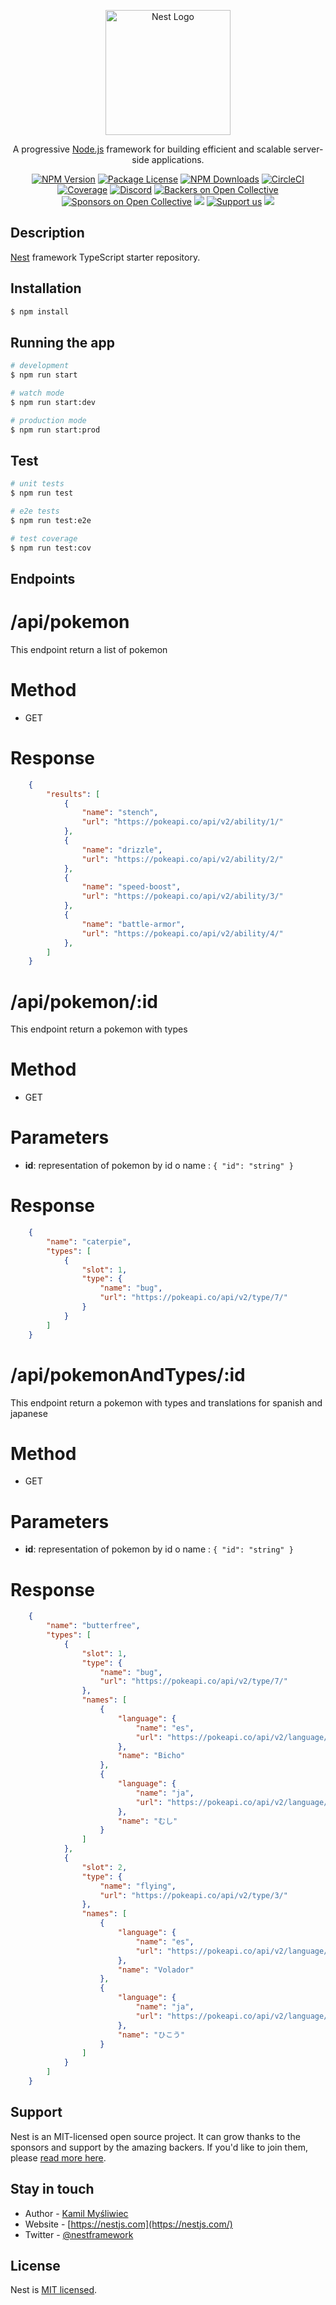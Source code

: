 <p align="center">
  <a href="http://nestjs.com/" target="blank"><img src="https://nestjs.com/img/logo-small.svg" width="200" alt="Nest Logo" /></a>
</p>

[circleci-image]: https://img.shields.io/circleci/build/github/nestjs/nest/master?token=abc123def456
[circleci-url]: https://circleci.com/gh/nestjs/nest

  <p align="center">A progressive <a href="http://nodejs.org" target="_blank">Node.js</a> framework for building efficient and scalable server-side applications.</p>
    <p align="center">
<a href="https://www.npmjs.com/~nestjscore" target="_blank"><img src="https://img.shields.io/npm/v/@nestjs/core.svg" alt="NPM Version" /></a>
<a href="https://www.npmjs.com/~nestjscore" target="_blank"><img src="https://img.shields.io/npm/l/@nestjs/core.svg" alt="Package License" /></a>
<a href="https://www.npmjs.com/~nestjscore" target="_blank"><img src="https://img.shields.io/npm/dm/@nestjs/common.svg" alt="NPM Downloads" /></a>
<a href="https://circleci.com/gh/nestjs/nest" target="_blank"><img src="https://img.shields.io/circleci/build/github/nestjs/nest/master" alt="CircleCI" /></a>
<a href="https://coveralls.io/github/nestjs/nest?branch=master" target="_blank"><img src="https://coveralls.io/repos/github/nestjs/nest/badge.svg?branch=master#9" alt="Coverage" /></a>
<a href="https://discord.gg/G7Qnnhy" target="_blank"><img src="https://img.shields.io/badge/discord-online-brightgreen.svg" alt="Discord"/></a>
<a href="https://opencollective.com/nest#backer" target="_blank"><img src="https://opencollective.com/nest/backers/badge.svg" alt="Backers on Open Collective" /></a>
<a href="https://opencollective.com/nest#sponsor" target="_blank"><img src="https://opencollective.com/nest/sponsors/badge.svg" alt="Sponsors on Open Collective" /></a>
  <a href="https://paypal.me/kamilmysliwiec" target="_blank"><img src="https://img.shields.io/badge/Donate-PayPal-ff3f59.svg"/></a>
    <a href="https://opencollective.com/nest#sponsor"  target="_blank"><img src="https://img.shields.io/badge/Support%20us-Open%20Collective-41B883.svg" alt="Support us"></a>
  <a href="https://twitter.com/nestframework" target="_blank"><img src="https://img.shields.io/twitter/follow/nestframework.svg?style=social&label=Follow"></a>
</p>
  <!--[![Backers on Open Collective](https://opencollective.com/nest/backers/badge.svg)](https://opencollective.com/nest#backer)
  [![Sponsors on Open Collective](https://opencollective.com/nest/sponsors/badge.svg)](https://opencollective.com/nest#sponsor)-->

## Description

[Nest](https://github.com/nestjs/nest) framework TypeScript starter repository.

## Installation

```bash
$ npm install
```

## Running the app

```bash
# development
$ npm run start

# watch mode
$ npm run start:dev

# production mode
$ npm run start:prod
```

## Test

```bash
# unit tests
$ npm run test

# e2e tests
$ npm run test:e2e

# test coverage
$ npm run test:cov
```

## Endpoints

# /api/pokemon 
This endpoint return a list of pokemon

# Method
- GET

# Response
```json 
    {
        "results": [
            {
                "name": "stench",
                "url": "https://pokeapi.co/api/v2/ability/1/"
            },
            {
                "name": "drizzle",
                "url": "https://pokeapi.co/api/v2/ability/2/"
            },
            {
                "name": "speed-boost",
                "url": "https://pokeapi.co/api/v2/ability/3/"
            },
            {
                "name": "battle-armor",
                "url": "https://pokeapi.co/api/v2/ability/4/"
            },
        ]
    }
```

# /api/pokemon/:id
This endpoint return a pokemon with types

# Method
- GET 

# Parameters
- **id**: representation of pokemon by id o name : `{ "id": "string" }`
  
# Response
```json 
    {
        "name": "caterpie",
        "types": [
            {
                "slot": 1,
                "type": {
                    "name": "bug",
                    "url": "https://pokeapi.co/api/v2/type/7/"
                }
            }
        ]
    }
```

# /api/pokemonAndTypes/:id
This endpoint return a pokemon with types and translations for spanish and japanese

# Method
- GET 

# Parameters
- **id**: representation of pokemon by id o name : `{ "id": "string" }`

# Response
```json 
    {
        "name": "butterfree",
        "types": [
            {
                "slot": 1,
                "type": {
                    "name": "bug",
                    "url": "https://pokeapi.co/api/v2/type/7/"
                },
                "names": [
                    {
                        "language": {
                            "name": "es",
                            "url": "https://pokeapi.co/api/v2/language/7/"
                        },
                        "name": "Bicho"
                    },
                    {
                        "language": {
                            "name": "ja",
                            "url": "https://pokeapi.co/api/v2/language/11/"
                        },
                        "name": "むし"
                    }
                ]
            },
            {
                "slot": 2,
                "type": {
                    "name": "flying",
                    "url": "https://pokeapi.co/api/v2/type/3/"
                },
                "names": [
                    {
                        "language": {
                            "name": "es",
                            "url": "https://pokeapi.co/api/v2/language/7/"
                        },
                        "name": "Volador"
                    },
                    {
                        "language": {
                            "name": "ja",
                            "url": "https://pokeapi.co/api/v2/language/11/"
                        },
                        "name": "ひこう"
                    }
                ]
            }
        ]
    }
```


## Support

Nest is an MIT-licensed open source project. It can grow thanks to the sponsors and support by the amazing backers. If you'd like to join them, please [read more here](https://docs.nestjs.com/support).

## Stay in touch

- Author - [Kamil Myśliwiec](https://kamilmysliwiec.com)
- Website - [https://nestjs.com](https://nestjs.com/)
- Twitter - [@nestframework](https://twitter.com/nestframework)

## License

Nest is [MIT licensed](LICENSE).

